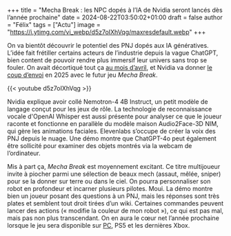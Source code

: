 
+++
title = "Mecha Break : les NPC dopés à l’IA de Nvidia seront lancés dès l’année prochaine"
date = 2024-08-22T03:50:02+01:00
draft = false
author = "Félix"
tags = ["Actu"]
image = "https://i.ytimg.com/vi_webp/d5z7oIXhVqg/maxresdefault.webp"
+++

On va bientôt découvrir le potentiel des PNJ dopés aux IA génératives. L’idée fait frétiller certains acteurs de l’industrie depuis la vague ChatGPT, bien content de pouvoir rendre plus immersif leur univers sans trop se fouler. On avait décortiqué tout ça [au mois d’avril](https://nostick.fr/articles/2024/avril/0104-comment-la-generative-veut-revolutionner-notre-rapport-aux-pnj/), et Nvidia va donner [le coup d’envoi](https://www.nvidia.com/en-us/geforce/news/mecha-break-nvidia-ace-nims-rtx-pc-laptop-games-apps/) en 2025 avec le futur jeu *Mecha Break*. 

{{< youtube d5z7oIXhVqg >}}

Nvidia explique avoir collé Nemotron-4 4B Instruct, un petit modèle de langage conçut pour les jeux de rôle. La technologie de reconnaissance vocale d'OpenAI Whisper est aussi présente pour analyser ce que le joueur raconte et fonctionne en parallèle du modèle maison Audio2Face-3D NIM, qui gère les animations faciales. Elevenlabs s’occupe de créer la voix des PNJ depuis le nuage. Une démo montre que ChatGPT-4o peut également être sollicité pour examiner des objets montrés via la webcam de l’ordinateur. 

Mis à part ça, *Mecha Break* est moyennement excitant. Ce titre multijoueur invite à piocher parmi une sélection de beaux mech (assaut, mêlée, sniper) pour se la donner sur terre ou dans le ciel. On pourra personnaliser son robot en profondeur et incarner plusieurs pilotes. Moui. La démo montre bien un joueur posant des questions à un PNJ, mais les réponses sont très plates et semblent tout droit tirées d’un wiki. Certaines commandes peuvent lancer des actions (« modifie la couleur de mon robot »), ce qui est pas mal, mais pas non plus transcendant. On en aura le cœur net l’année prochaine lorsque le jeu sera disponible sur [PC](https://store.steampowered.com/app/2452280/Mecha_BREAK/), PS5 et les dernières Xbox.